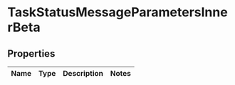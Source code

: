 # TaskStatusMessageParametersInnerBeta

## Properties

Name | Type | Description | Notes
------------ | ------------- | ------------- | -------------


